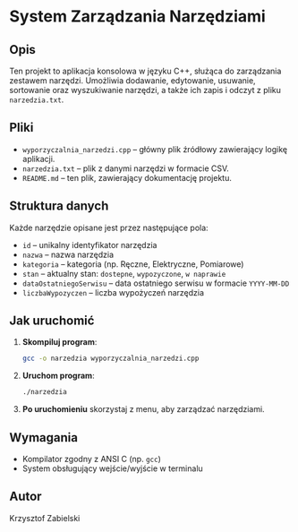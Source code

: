# System Zarządzania Narzędziami

## Opis

Ten projekt to aplikacja konsolowa w języku C++, służąca do zarządzania zestawem narzędzi. Umożliwia dodawanie, edytowanie, usuwanie, sortowanie oraz wyszukiwanie narzędzi, a także ich zapis i odczyt z pliku `narzedzia.txt`.

## Pliki

- `wyporzyczalnia_narzedzi.cpp` – główny plik źródłowy zawierający logikę aplikacji.
- `narzedzia.txt` – plik z danymi narzędzi w formacie CSV.
- `README.md` – ten plik, zawierający dokumentację projektu.

## Struktura danych

Każde narzędzie opisane jest przez następujące pola:
- `id` – unikalny identyfikator narzędzia
- `nazwa` – nazwa narzędzia
- `kategoria` – kategoria (np. Ręczne, Elektryczne, Pomiarowe)
- `stan` – aktualny stan: `dostepne`, `wypozyczone`, `w naprawie`
- `dataOstatniegoSerwisu` – data ostatniego serwisu w formacie `YYYY-MM-DD`
- `liczbaWypozyczen` – liczba wypożyczeń narzędzia

## Jak uruchomić

1. **Skompiluj program**:
   ```bash
   gcc -o narzedzia wyporzyczalnia_narzedzi.cpp
   ```

2. **Uruchom program**:
   ```bash
   ./narzedzia
   ```

3. **Po uruchomieniu** skorzystaj z menu, aby zarządzać narzędziami.

## Wymagania

- Kompilator zgodny z ANSI C (np. `gcc`)
- System obsługujący wejście/wyjście w terminalu

## Autor
Krzysztof Zabielski
